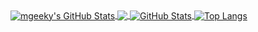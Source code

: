 <a href="https://github.com/nobiusmallyu">
  <img align="center" src="https://github-readme-stats.vercel.app/api?username=nobiusmallyu&show_icons=true&line_height=33&count_private=true&theme=vue-dark" alt="mgeeky's GitHub Stats" />
</a>

<a href="https://github.com/nobiusmallyu">
  <img align="center" src="https://github-readme-stats.vercel.app/api/top-langs/?username=nobiusmallyu&&hide=cmake&langs_count=5&line_height=35&theme=vue-dark&exclude_repo=cobalt-arsenal" />
</a>


<a href="https://github.com/nobiusmallyu">
  <img align="center" alt="GitHub Stats" src="https://github-readme-stats.vercel.app/api?username=nobiusmallyu&show_icons=true&include_all_commits=true" />
</a>
<a href="https://github.com/nobiusmallyu">
  <img align="center" alt="Top Langs" src="https://github-readme-stats.vercel.app/api/top-langs/?username=nobiusmallyu&layout=compact" />
</a>

<!--
**nobiusmallyu/nobiusmallyu** is a ✨ _special_ ✨ repository because its `README.md` (this file) appears on your GitHub profile.

Here are some ideas to get you started:

- 🔭 I’m currently working on ...
- 🌱 I’m currently learning ...
- 👯 I’m looking to collaborate on ...
- 🤔 I’m looking for help with ...
- 💬 Ask me about ...
- 📫 How to reach me: ...
- 😄 Pronouns: ...
- ⚡ Fun fact: ...
-->
